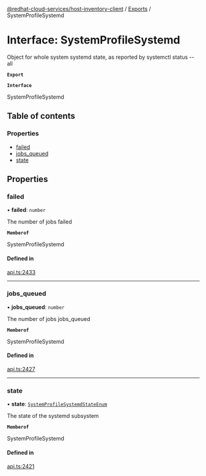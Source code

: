 [@redhat-cloud-services/host-inventory-client](../README.md) / [Exports](../modules.md) / SystemProfileSystemd

# Interface: SystemProfileSystemd

Object for whole system systemd state, as reported by systemctl status --all

**`Export`**

**`Interface`**

SystemProfileSystemd

## Table of contents

### Properties

- [failed](SystemProfileSystemd.md#failed)
- [jobs\_queued](SystemProfileSystemd.md#jobs_queued)
- [state](SystemProfileSystemd.md#state)

## Properties

### failed

• **failed**: `number`

The number of jobs failed

**`Memberof`**

SystemProfileSystemd

#### Defined in

[api.ts:2433](https://github.com/RedHatInsights/javascript-clients/blob/master/packages/host-inventory/api.ts#L2433)

___

### jobs\_queued

• **jobs\_queued**: `number`

The number of jobs jobs_queued

**`Memberof`**

SystemProfileSystemd

#### Defined in

[api.ts:2427](https://github.com/RedHatInsights/javascript-clients/blob/master/packages/host-inventory/api.ts#L2427)

___

### state

• **state**: [`SystemProfileSystemdStateEnum`](../enums/SystemProfileSystemdStateEnum.md)

The state of the systemd subsystem

**`Memberof`**

SystemProfileSystemd

#### Defined in

[api.ts:2421](https://github.com/RedHatInsights/javascript-clients/blob/master/packages/host-inventory/api.ts#L2421)
